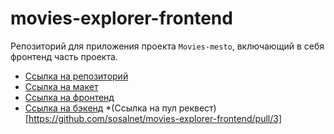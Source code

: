 # movies-explorer-frontend
Репозиторий для приложения проекта `Movies-mesto`, включающий в себя фронтенд часть проекта.
* [Ссылка на репозиторий](https://github.com/sosalnet/movies-explorer-frontend)
* [Ссылка на макет](https://disk.yandex.ru/d/wMgN8CW0KmT8jg)
* [Ссылка на фронтенд](https://diploma-sosalnet.nomoredomains.club/)
* [Ссылка на бэкенд](https://api.diploma-sosalnet.nomoredomains.club/)
*(Ссылка на пул реквест)[https://github.com/sosalnet/movies-explorer-frontend/pull/3]
